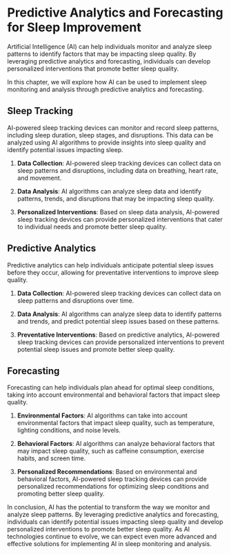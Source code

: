 Predictive Analytics and Forecasting for Sleep Improvement
=======================================================================================================================

Artificial Intelligence (AI) can help individuals monitor and analyze sleep patterns to identify factors that may be impacting sleep quality. By leveraging predictive analytics and forecasting, individuals can develop personalized interventions that promote better sleep quality.

In this chapter, we will explore how AI can be used to implement sleep monitoring and analysis through predictive analytics and forecasting.

Sleep Tracking
--------------

AI-powered sleep tracking devices can monitor and record sleep patterns, including sleep duration, sleep stages, and disruptions. This data can be analyzed using AI algorithms to provide insights into sleep quality and identify potential issues impacting sleep.

1. **Data Collection**: AI-powered sleep tracking devices can collect data on sleep patterns and disruptions, including data on breathing, heart rate, and movement.

2. **Data Analysis**: AI algorithms can analyze sleep data and identify patterns, trends, and disruptions that may be impacting sleep quality.

3. **Personalized Interventions**: Based on sleep data analysis, AI-powered sleep tracking devices can provide personalized interventions that cater to individual needs and promote better sleep quality.

Predictive Analytics
--------------------

Predictive analytics can help individuals anticipate potential sleep issues before they occur, allowing for preventative interventions to improve sleep quality.

1. **Data Collection**: AI-powered sleep tracking devices can collect data on sleep patterns and disruptions over time.

2. **Data Analysis**: AI algorithms can analyze sleep data to identify patterns and trends, and predict potential sleep issues based on these patterns.

3. **Preventative Interventions**: Based on predictive analytics, AI-powered sleep tracking devices can provide personalized interventions to prevent potential sleep issues and promote better sleep quality.

Forecasting
-----------

Forecasting can help individuals plan ahead for optimal sleep conditions, taking into account environmental and behavioral factors that impact sleep quality.

1. **Environmental Factors**: AI algorithms can take into account environmental factors that impact sleep quality, such as temperature, lighting conditions, and noise levels.

2. **Behavioral Factors**: AI algorithms can analyze behavioral factors that may impact sleep quality, such as caffeine consumption, exercise habits, and screen time.

3. **Personalized Recommendations**: Based on environmental and behavioral factors, AI-powered sleep tracking devices can provide personalized recommendations for optimizing sleep conditions and promoting better sleep quality.

In conclusion, AI has the potential to transform the way we monitor and analyze sleep patterns. By leveraging predictive analytics and forecasting, individuals can identify potential issues impacting sleep quality and develop personalized interventions to promote better sleep quality. As AI technologies continue to evolve, we can expect even more advanced and effective solutions for implementing AI in sleep monitoring and analysis.
